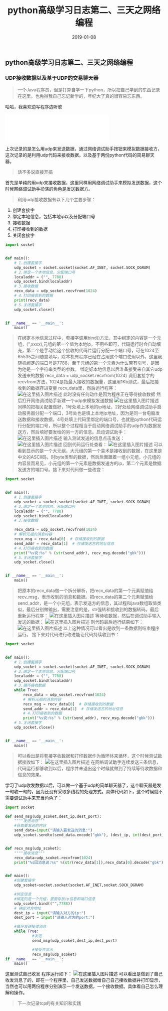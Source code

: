 ﻿---
title: python高级学习日志第二、三天之网络编程
date: 2019-01-08
tags: Python
---
<meta name="referrer" content="no-referrer" />

##  python高级学习日志第二、三天之网络编程
###  UDP接收数据以及基于UDP的交易聊天器
> 一个Java程序员，但是打算自学一下python，所以把自己学到的东西记录在这里。也免得我自己忘记新学的，年纪大了真的很容易忘东西。

哈哈，我喜欢边写程序边听歌
<iframe frameborder="no" border="0" marginwidth="0" marginheight="0" width=330 height=86 src="//music.163.com/outchain/player?type=2&id=502839372&auto=0&height=66"></iframe>

上次记录的是怎么用udp来发送数据，通过网络调试助手按钮来模拟数据接收方，这次记录的是利用udp代码来接收数据，以及基于两份python代码的简易聊天器。
>话不多说直接开搞

首先是单纯的用udp来接收数据，这里同样用网络调试助手来模拟发送数据，这个时候网络调试助手扮演的角色是发送数据方。

>利用udp接收数据有以下几个主要步骤：

 1. 创建套接字
 2. 绑定本地信息，包括本地ip以及分配端口号
 3. 接收数据
 4. 打印接收到的数据
 5. 关闭套接字
 
 

```python
import socket


def main():
    # 1.创建套接字
    udp_socket = socket.socket(socket.AF_INET, socket.SOCK_DGRAM)
    # 2.绑定一个本地信息，分配端口号
    localaddr = ("", 7788)
    udp_socket.bind(localaddr)
    # 3.接收数据
    recv_data = udp_socket.recvfrom(1024)
    # 4.打印接收到的数据
    print(recv_data)
    # 5.关闭套接字
    udp_socket.close()


if __name__ == '__main__':
    main()

```

>在绑定本地信息过程中，套接字调用bind()方法，其中绑定的内容是一个元组，(",xxxx),元组的第一个值为本地ip，不用些即可，代码运行时会自动填充，第二个是手动给这个接收的代码片运行分配一个端口号，可在1024至65535之间随意填写，除本机有程序已经在占用这个端口使用以外，这里我随机绑定的端口号是7788，至于元组的第一个元素为什么带有引号，是因为他是一个字符串类型的参数。
>绑定好本地信息以后准备接受来自其它udp发送来的数据
>recv_data = udp_socket.recvfrom(1024)
>调用套接字的recvfrom方法，1024是指最大接收的数据量，这里用1Kb测试，最后把接收到的数据存进变量
recv_data里，然后运行程序：
![在这里插入图片描述](https://img-blog.csdnimg.cn/20190108142647212.png?x-oss-process=image/watermark,type_ZmFuZ3poZW5naGVpdGk,shadow_10,text_aHR0cHM6Ly9ibG9nLmNzZG4ubmV0L3FxXzQwOTQ4Nzk1,size_16,color_FFFFFF,t_70)
此时没有任何动作是因为程序正在等待接收数据
然后打开网络调试助手新建一个udp来模拟发送数据
![在这里插入图片描述](https://img-blog.csdnimg.cn/20190108142911501.png?x-oss-process=image/watermark,type_ZmFuZ3poZW5naGVpdGk,shadow_10,text_aHR0cHM6Ly9ibG9nLmNzZG4ubmV0L3FxXzQwOTQ4Nzk1,size_16,color_FFFFFF,t_70)
同样的把相关配置做好，1号处填上本地的ip地址，2好处给网络调试助手启动服务器分配一个端口，3号处也是填上本地ip地址，因为是同一台电脑发送数据和接收数据，4号处填上代码里绑定的端口号，也就是python代码运行分配的端口号，所以整个过程相当于启动网络调试助手的udp作为数据发送方，然后填好要发给的另一方的信息。启动调试助手：
![在这里插入图片描述](https://img-blog.csdnimg.cn/20190108143524867.png?x-oss-process=image/watermark,type_ZmFuZ3poZW5naGVpdGk,shadow_10,text_aHR0cHM6Ly9ibG9nLmNzZG4ubmV0L3FxXzQwOTQ4Nzk1,size_16,color_FFFFFF,t_70)
输入测试发送的信息点击发送：
![在这里插入图片描述](https://img-blog.csdnimg.cn/2019010814362627.png?x-oss-process=image/watermark,type_ZmFuZ3poZW5naGVpdGk,shadow_10,text_aHR0cHM6Ly9ibG9nLmNzZG4ubmV0L3FxXzQwOTQ4Nzk1,size_16,color_FFFFFF,t_70)
回到代码运行处查看：
![在这里插入图片描述](https://img-blog.csdnimg.cn/20190108143653739.png?x-oss-process=image/watermark,type_ZmFuZ3poZW5naGVpdGk,shadow_10,text_aHR0cHM6Ly9ibG9nLmNzZG4ubmV0L3FxXzQwOTQ4Nzk1,size_16,color_FFFFFF,t_70)
可以看到显示的是一个大元组，大元组的第一个袁术是接收到的数据，在这里是中文的ASCII码，时byte类型的数据，然后后面跟着一组小元组，小元组的内容显而易见，小元组的第一个元素是数据发送方的ip，第二个元素是数据发送方的端口号。接下来对代码做一些改变：
```python
import socket


def main():
    # 1.创建套接字
    udp_socket = socket.socket(socket.AF_INET, socket.SOCK_DGRAM)
    # 2.绑定一个本地信息，分配端口号
    localaddr = ("", 7788)
    udp_socket.bind(localaddr)
    # 3.接收数据

    recv_data = udp_socket.recvfrom(1024)
    # 解析元祖的消息内容
    recv_msg = recv_data[0]  # 存储接收到的数据
    send_addr = recv_data[1]  # 存储发送方的地址信息
    # 4.打印接收到的数据
    print("%s说:%s" % (str(send_addr), recv_msg.decode("gbk")))
    # 5.关闭套接字
    udp_socket.close()


if __name__ == '__main__':
    main()

```
>把原本的recv_data做一个拆分解析，把recv_data的第一个元素赋值给recv_msg，表示收到的消息和数据。把recv_data的第二个元素赋值给send_addr，是一个小元组，表示发送方的信息，其过程和java数组取值类似，最后分别做输出，需要注意的是，str强转和接收到的数据转码。最后重新运行程序：
>![在这里插入图片描述](https://img-blog.csdnimg.cn/20190108144956841.png?x-oss-process=image/watermark,type_ZmFuZ3poZW5naGVpdGk,shadow_10,text_aHR0cHM6Ly9ibG9nLmNzZG4ubmV0L3FxXzQwOTQ4Nzk1,size_16,color_FFFFFF,t_70)
等待收数据，然后在调试助手输入发送的数据：
![在这里插入图片描述](https://img-blog.csdnimg.cn/20190108145034234.png?x-oss-process=image/watermark,type_ZmFuZ3poZW5naGVpdGk,shadow_10,text_aHR0cHM6Ly9ibG9nLmNzZG4ubmV0L3FxXzQwOTQ4Nzk1,size_16,color_FFFFFF,t_70)
则代码最后运行结果如下：
![在这里插入图片描述](https://img-blog.csdnimg.cn/20190108145056413.png?x-oss-process=image/watermark,type_ZmFuZ3poZW5naGVpdGk,shadow_10,text_aHR0cHM6Ly9ibG9nLmNzZG4ubmV0L3FxXzQwOTQ4Nzk1,size_16,color_FFFFFF,t_70)
以上这种情况可以看出是收到一条数据则结束程序运行。
接下来对代码进行改进能让代码持续收到书：

```python
import socket


def main():
    # 1.创建套接字
    udp_socket = socket.socket(socket.AF_INET, socket.SOCK_DGRAM)
    # 2.绑定一个本地信息，分配端口号
    localaddr = ("", 7788)
    udp_socket.bind(localaddr)
    # 3.循环接收数据
    while True:
        recv_data = udp_socket.recvfrom(1024)
        # 解析元祖的消息内容
        recv_msg = recv_data[0]  # 存储接收到的数据
        send_addr = recv_data[1]  # 存储发送方的地址信息
        # 4.打印接收到的数据
        print("%s说:%s" % (str(send_addr), recv_msg.decode("gbk")))
    # 5.关闭套接字
    udp_socket.close()


if __name__ == '__main__':
    main()

```
>可以看出是将套接字收数据和打印数据作为循环体来循环，这个时候测试数据接收如下：
![在这里插入图片描述](https://img-blog.csdnimg.cn/20190108145507304.png?x-oss-process=image/watermark,type_ZmFuZ3poZW5naGVpdGk,shadow_10,text_aHR0cHM6Ly9ibG9nLmNzZG4ubmV0L3FxXzQwOTQ4Nzk1,size_16,color_FFFFFF,t_70)
在网络调试助手连续发送三条信息，代码运行都够收到以后，程序并未退出这个时候就做到了持续等待收数据和信息的效果。

学习了udp收发数据以后，可以做一个基于udp的简单聊天器了，这个聊天器是发一句收一句的，因为还没有采取多线程的处理方式。具体代码如下，这个时候就不需要调试助手来充当角色了：

```python
import socket

def send_msg(udp_scoket,dest_ip,dest_port):
    """"发送消息"""
    #获取要发送的内容
    send_data=input("请输入要发送的消息:")
    udp_scoket.sendto(send_data.encode("gbk"), (dest_ip, int(dest_port)))


def recv_msg(udp_scoket):
    """"接收消息"""
    recv_data=udp_scoket.recvfrom(1024)
    print("%s回消息说:%s" %(str(recv_data[1]),recv_data[0].decode("gbk")))


def main():
    #创建套接字
    udp_scoket=socket.socket(socket.AF_INET,socket.SOCK_DGRAM)

    #绑定信息
    #绑定的是一个元组，里面存放ip信息和端口信息
    udp_scoket.bind(("",7788))
    # 确定对方地址
    dest_ip = input("请输入对方的ip:")
    dest_port = input("请输入对方的port:")

    #循环发送接收消息
    while True:
            #发送
            send_msg(udp_scoket,dest_ip,dest_port)

            #接受并显示
            recv_msg(udp_scoket)
if __name__ == '__main__':
    main()
```
这里测试自己收发
程序运行如下：
![在这里插入图片描述](https://img-blog.csdnimg.cn/20190108150039481.png?x-oss-process=image/watermark,type_ZmFuZ3poZW5naGVpdGk,shadow_10,text_aHR0cHM6Ly9ibG9nLmNzZG4ubmV0L3FxXzQwOTQ4Nzk1,size_16,color_FFFFFF,t_70)
可以看出是做到了自己收发消息了的，即在一个程序里，自己发送数据给自己自己接收数据并打印显示，当然也可以用两份程序分别演示一个发送数据，一个接收数据。具体看自己怎么理解和操作。

>下一次记录tcp的有关知识和实践
